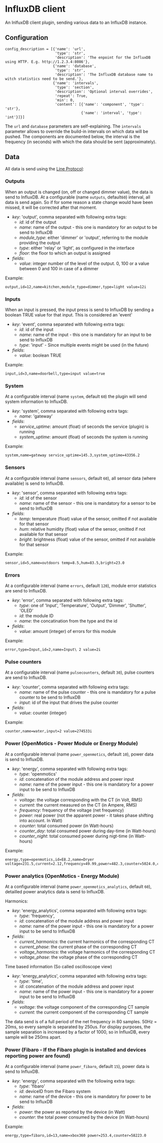 # InfluxDB client

An InlfuxDB client plugin, sending various data to an InfluxDB instance.

## Configuration

```
config_description = [{'name': 'url',
                       'type': 'str',
                       'description': 'The enpoint for the InfluxDB using HTTP. E.g. http://1.2.3.4:8086'},
                      {'name': 'database',
                       'type': 'str',
                       'description': 'The InfluxDB database name to witch statistics need to be send.'},
                      {'name': 'intervals',
                       'type': 'section',
                       'description': 'Optional interval overrides',
                       'repeat': True,
                       'min': 0,
                       'content': [{'name': 'component', 'type': 'str'},
                                   {'name': 'interval', 'type': 'int'}]}]
```

The ```url``` and ```database``` parameters are self-explaining. The ```intervals``` parameter allows to override
the build-in intervals on which data will be pushed. The components are documented below, the interval is the frequency
(in seconds) with which the data should be sent (approximately).

## Data

All data is send using the [Line Protocol](https://influxdb.com/docs/v1.0/write_protocols/line.html):

### Outputs

When an output is changed (on, off or changed dimmer value), the data is send to InfluxDB. At a configurable (name
```outputs```, default```60```) interval, all data is send again. So if for some reason a state change would have been
missed, it will be corrected after that moment.

* *key*: 'output', comma separated with following extra tags:
  * *id*: id of the output
  * *name*: name of the output - this one is mandatory for an output to be send to InfluxDB
  * *module_type*: either 'dimmer' or 'output', referring to the module providing the output
  * *type*: either 'relay' or 'light', as configured in the interface
  * *floor*: the floor to which an output is assigned
* *fields*:
  * *value*: integer number of the level of the output. 0, 100 or a value between 0 and 100 in case of a dimmer

Example:

```
output,id=12,name=kitchen,module_type=dimmer,type=light value=12i
```

### Inputs

When an input is pressed, the input press is send to InfluxDB by sending a boolean TRUE value for that input. This
is considered an 'event'

* *key*: 'event', comma separated with following extra tags:
  * *id*: id of the input
  * *name*: name of the input - this one is mandatory for an input to be send to InfluxDB
  * *type*: 'input' - Since multiple events might be used (in the future)
* *fields*:
  * *value*: boolean TRUE

Example:

```
input,id=3,name=doorbell,type=input value=true
```

### System

At a configurable interval (name ```system```, default ```60```) the plugin will send system information to
InfluxDB.

* *key*: 'system', comma separated with following extra tags:
  * *name*: 'gateway'
* *fields*:
  * *service_uptime*: amount (float) of seconds the service (plugin) is running
  * *system_uptime*: amount (float) of seconds the system is running

Example:

```
system,name=gateway service_uptime=145.3,system_uptime=43356.2
```

### Sensors

At a configurable interval (name ```sensors```, default ```60```), all sensor data (where available) is send to InfluxDB.

* *key*: 'sensor', comma separated with following extra tags:
  * *id*: id of the sensor
  * *name*: name of the sensor - this one is mandatory for a sensor to be send to InfluxDB
* *fields*:
  * *temp*: temperature (float) value of the sensor, omitted if not available for that sensor
  * *hum*: relative humidity (float) value of the sensor, omitted if not available for that sensor
  * *bright*: brightness (float) value of the sensor, omitted if not available for that sensor

Example:

```
sensor,id=5,name=outdoors temp=8.5,hum=83.5,bright=23.0
```

### Errors

At a configurable interval (name ```errors```, default ```120```), module error statistics are send to InfluxDB.

* *key*: 'error', comma separated with following extra tags:
  * *type*: one of 'Input', 'Temperature', 'Output', 'Dimmer', 'Shutter', 'OLED'
  * *id*: the module ID
  * *name*: the concatination from the type and the id
* *fields*:
  * *value*: amount (integer) of errors for this module

Example:

```
error,type=Input,id=2,name=Input\ 2 value=2i
```

### Pulse counters

At a configurable interval (name ```pulsecounters```, default ```30```), pulse counters are send to InfluxDB.

* *key*: 'counter', comma separated with following extra tags:
  * *name*: name of the pulse counter - this one is mandatory for a pulse counter to be send to InfluxDB
  * *input*: id of the input that drives the pulse counter
* *fields*:
  * *value*: counter (integer)

Example:

```
counter,name=water,input=2 value=274533i
```

### Power (OpenMotics - Power Module or Energy Module)

At a configurable interval (name ```power_openmotics```, default ```10```), power data is send to InfluxDB.

* *key*: 'energy', comma separated with following extra tags:
  * *type*: 'openmotics'
  * *id*: concatenation of the module address and power input
  * *name*: name of the power input - this one is mandatory for a power input to be send to InfluxDB
* *fields*:
  * *voltage*: the voltage corresponding with the CT (in Volt, RMS)
  * *current*: the current measured on the CT (in Ampere, RMS)
  * *frequency*: frequency of the voltage (net frequency)
  * *power*: real power (not the apparent power - it takes phase shifting into account. In Watt)
  * *counter*: total consumed power (in Watt-hours)
  * *counter_day*: total consumed power during day-time (in Watt-hours)
  * *counter_night*: total consumed power during nigt-time (in Watt-hours)

Example:

```
energy,type=openmotics,id=E8.2,name=Dryer voltage=231.5,current=2.12,frequency=49.99,power=482.3,counter=5024.0,counter_day2500.0,couner_night=2524.0
```

### Power analytics (OpenMotics - Energy Module)

At a configurable interval (name ```power_openmotics_analytics```, default ```60```), detailled power analytics data is send to InfluxDB.

Harmonics:

* *key*: 'energy_analytics', comma separated with following extra tags:
  * *type*: 'frequency',
  * *id*: concatenation of the module address and power input
  * *name*: name of the power input - this one is mandatory for a power input to be send to InfluxDB
* *fields*:
  * *current_harmonics*: the current harmonics of the corresponding CT
  * *current_phase*: the current phase of the corresponding CT
  * *voltage_harmonics*: the voltage harmonics of the corresponding CT
  * *voltage_phase*: the voltage phase of the corresponding CT

Time based information (So called oscilloscope view)

* *key*: 'energy_analytics', comma separated with following extra tags:
  * *type*: 'time',
  * *id*: concatenation of the module address and power input
  * *name*: name of the power input - this one is mandatory for a power input to be send to InfluxDB
* *fields*:
  * *voltage*: the voltage component of the corresponding CT sample
  * *current*: the current component of the corresponding CT sample

The data send is of a full period of the net frequency in 80 samples. 50Hz = 20ms, so every sample is separated by 250us. For display purposes,
the sample separation is increased by a factor of 1000, so in InfluxDB, every sample will be 250ms apart.

### Power (Fibaro - If the Fibaro plugin is installed and devices reporting power are found)

At a configurable interval (name ```power_fibaro```, default ```15```), power data is send to InfluxDB.

* *key*: 'energy', comma separated with the following extra tags:
  * *type*: 'fibaro'
  * *id*: deviceID from the Fibaro system
  * *name*: name of the device - this one is mandatory for power to be send to InfluxDB
* *fields*:
  * *power*: the power as reported by the device (in Watt)
  * *counter*: the total power consumed by the device (in Watt-hours)

Example:

```
energy,type=fibaro,id=13,name=xbox360 power=253.4,counter=58223.0
```
